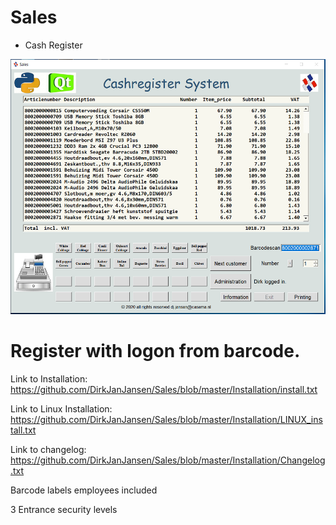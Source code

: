 # Sales
* Cash Register

![Sales Cash Register Screenshot](https://raw.githubusercontent.com/DirkJanJansen/Sales/master/Cashregister.png)

# Register with logon from barcode.

Link to Installation: https://github.com/DirkJanJansen/Sales/blob/master/Installation/install.txt

Link to Linux Installation: https://github.com/DirkJanJansen/Sales/blob/master/Installation/LINUX_install.txt

Link to changelog: https://github.com/DirkJanJansen/Sales/blob/master/Installation/Changelog.txt

Barcode labels employees included

3 Entrance security levels 

